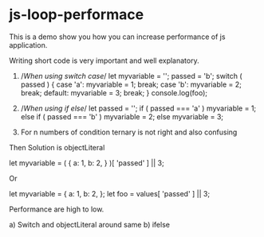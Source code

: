 # js-loop-performace
This is a demo show you how you can increase performance of js application. 


Writing short code is very important and well explanatory.


1) /*When using switch case*/
let myvariable = '';
passed  = 'b';
switch ( passed ) {
    case 'a':
        myvariable = 1;
    break;
    case 'b':
        myvariable = 2;
    break;
    default:
        myvariable = 3;
    break;
}
console.log(foo);

2) /*When using if else*/
let passed = '';
if ( passed === 'a' )
    myvariable = 1;
else if ( passed === 'b' )
    myvariable = 2;
else
    myvariable = 3;

3) For n numbers of condition ternary is not right and also confusing 


Then Solution is objectLiteral

let myvariable = ( {
    a: 1,
    b: 2,
} )[ 'passed' ] || 3;

Or

let myvariable = {
    a: 1,
    b: 2,
};
let foo = values[ 'passed' ] || 3;

Performance are high to low.

a) Switch and objectLiteral around same
b) ifelse

